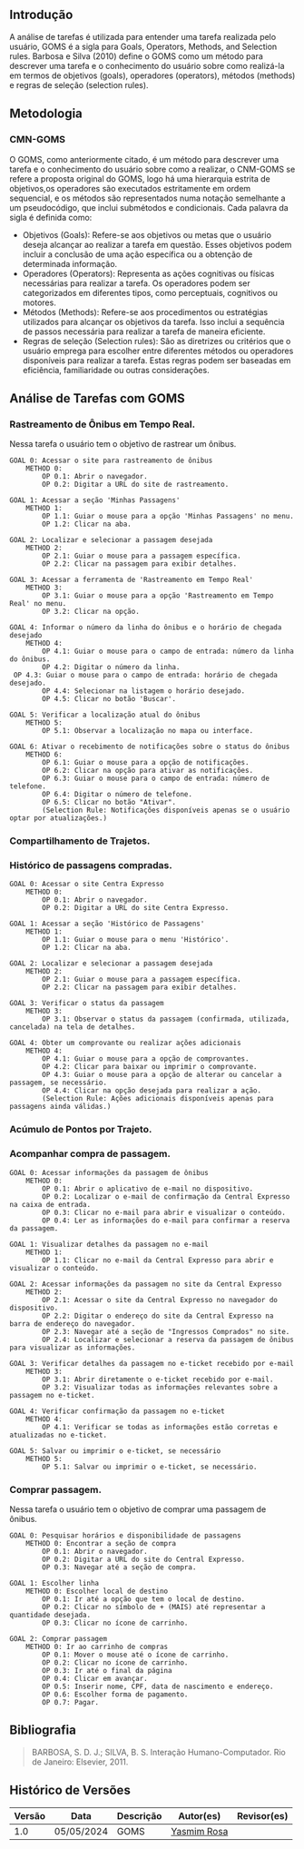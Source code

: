 ## Introdução
A análise de tarefas é utilizada para entender uma tarefa realizada pelo usuário, GOMS é a sigla para Goals, Operators, Methods, and Selection rules. Barbosa e Silva (2010) define o GOMS como um método para descrever uma tarefa e o conhecimento do usuário sobre como realizá-la em termos de objetivos (goals), operadores (operators), métodos (methods) e regras de seleção (selection rules).

## Metodologia
### CMN-GOMS
O GOMS, como anteriormente citado, é um método para descrever uma tarefa e o conhecimento do usuário sobre como a realizar, o CNM-GOMS se refere a proposta original do GOMS, logo há uma hierarquia estrita de objetivos,os operadores são executados estritamente em ordem sequencial, e os métodos são representados numa notação semelhante a um pseudocódigo, que inclui submétodos e condicionais. 
Cada palavra da sigla é definida como:
<ul>
<li>Objetivos (Goals):  Refere-se aos objetivos ou metas que o usuário deseja alcançar ao realizar a tarefa em questão. Esses objetivos podem incluir a conclusão de uma ação específica ou a obtenção de determinada informação.</li>
<li>Operadores (Operators):  Representa as ações cognitivas ou físicas necessárias para realizar a tarefa. Os operadores podem ser categorizados em diferentes tipos, como perceptuais, cognitivos ou motores. </li>
<li>Métodos (Methods): Refere-se aos procedimentos ou estratégias utilizados para alcançar os objetivos da tarefa. Isso inclui a sequência de passos necessária para realizar a tarefa de maneira eficiente.</li>
<li> Regras de seleção (Selection rules): São as diretrizes ou critérios que o usuário emprega para escolher entre diferentes métodos ou operadores disponíveis para realizar a tarefa. Estas regras podem ser baseadas em eficiência, familiaridade ou outras considerações. </li>
</ul>


## Análise de Tarefas com GOMS

### Rastreamento de Ônibus em Tempo Real.
Nessa tarefa o usuário tem o objetivo de rastrear um ônibus.

```
GOAL 0: Acessar o site para rastreamento de ônibus
    METHOD 0:
        OP 0.1: Abrir o navegador.
        OP 0.2: Digitar a URL do site de rastreamento.

GOAL 1: Acessar a seção 'Minhas Passagens'
    METHOD 1:
        OP 1.1: Guiar o mouse para a opção 'Minhas Passagens' no menu.
        OP 1.2: Clicar na aba.

GOAL 2: Localizar e selecionar a passagem desejada
    METHOD 2:
        OP 2.1: Guiar o mouse para a passagem específica.
        OP 2.2: Clicar na passagem para exibir detalhes.

GOAL 3: Acessar a ferramenta de 'Rastreamento em Tempo Real'
    METHOD 3:
        OP 3.1: Guiar o mouse para a opção 'Rastreamento em Tempo Real' no menu.
        OP 3.2: Clicar na opção.

GOAL 4: Informar o número da linha do ônibus e o horário de chegada desejado
    METHOD 4:
        OP 4.1: Guiar o mouse para o campo de entrada: número da linha do ônibus.
        OP 4.2: Digitar o número da linha.
 OP 4.3: Guiar o mouse para o campo de entrada: horário de chegada desejado.
        OP 4.4: Selecionar na listagem o horário desejado.
        OP 4.5: Clicar no botão 'Buscar'.

GOAL 5: Verificar a localização atual do ônibus
    METHOD 5:
        OP 5.1: Observar a localização no mapa ou interface.

GOAL 6: Ativar o recebimento de notificações sobre o status do ônibus
    METHOD 6:
        OP 6.1: Guiar o mouse para a opção de notificações.
        OP 6.2: Clicar na opção para ativar as notificações.
        OP 6.3: Guiar o mouse para o campo de entrada: número de telefone.
        OP 6.4: Digitar o número de telefone.
        OP 6.5: Clicar no botão "Ativar".
        (Selection Rule: Notificações disponíveis apenas se o usuário optar por atualizações.)
```
### Compartilhamento de Trajetos. 
### Histórico de passagens compradas. 
```
GOAL 0: Acessar o site Centra Expresso
    METHOD 0:
        OP 0.1: Abrir o navegador.
        OP 0.2: Digitar a URL do site Centra Expresso.

GOAL 1: Acessar a seção 'Histórico de Passagens'
    METHOD 1:
        OP 1.1: Guiar o mouse para o menu 'Histórico'.
        OP 1.2: Clicar na aba.

GOAL 2: Localizar e selecionar a passagem desejada
    METHOD 2:
        OP 2.1: Guiar o mouse para a passagem específica.
        OP 2.2: Clicar na passagem para exibir detalhes.

GOAL 3: Verificar o status da passagem
    METHOD 3:
        OP 3.1: Observar o status da passagem (confirmada, utilizada, cancelada) na tela de detalhes.

GOAL 4: Obter um comprovante ou realizar ações adicionais
    METHOD 4:
        OP 4.1: Guiar o mouse para a opção de comprovantes.
        OP 4.2: Clicar para baixar ou imprimir o comprovante.
        OP 4.3: Guiar o mouse para a opção de alterar ou cancelar a passagem, se necessário.
        OP 4.4: Clicar na opção desejada para realizar a ação.
        (Selection Rule: Ações adicionais disponíveis apenas para passagens ainda válidas.)

```
### Acúmulo de Pontos por Trajeto. 
### Acompanhar compra de passagem. 
```
GOAL 0: Acessar informações da passagem de ônibus
    METHOD 0:
        OP 0.1: Abrir o aplicativo de e-mail no dispositivo.
        OP 0.2: Localizar o e-mail de confirmação da Central Expresso na caixa de entrada.
        OP 0.3: Clicar no e-mail para abrir e visualizar o conteúdo.
        OP 0.4: Ler as informações do e-mail para confirmar a reserva da passagem.
        
GOAL 1: Visualizar detalhes da passagem no e-mail
    METHOD 1:
        OP 1.1: Clicar no e-mail da Central Expresso para abrir e visualizar o conteúdo.
        
GOAL 2: Acessar informações da passagem no site da Central Expresso
    METHOD 2:
        OP 2.1: Acessar o site da Central Expresso no navegador do dispositivo.
        OP 2.2: Digitar o endereço do site da Central Expresso na barra de endereço do navegador.
        OP 2.3: Navegar até a seção de "Ingressos Comprados" no site.
        OP 2.4: Localizar e selecionar a reserva da passagem de ônibus para visualizar as informações.
        
GOAL 3: Verificar detalhes da passagem no e-ticket recebido por e-mail
    METHOD 3:
        OP 3.1: Abrir diretamente o e-ticket recebido por e-mail.
        OP 3.2: Visualizar todas as informações relevantes sobre a passagem no e-ticket.
        
GOAL 4: Verificar confirmação da passagem no e-ticket
    METHOD 4:
        OP 4.1: Verificar se todas as informações estão corretas e atualizadas no e-ticket.
        
GOAL 5: Salvar ou imprimir o e-ticket, se necessário
    METHOD 5:
        OP 5.1: Salvar ou imprimir o e-ticket, se necessário.
```
### Comprar passagem. 
Nessa tarefa o usuário tem o objetivo de comprar uma passagem de ônibus.

```
GOAL 0: Pesquisar horários e disponibilidade de passagens
    METHOD 0: Encontrar a seção de compra
        OP 0.1: Abrir o navegador.
        OP 0.2: Digitar a URL do site do Central Expresso.
        OP 0.3: Navegar até a seção de compra.

GOAL 1: Escolher linha
    METHOD 0: Escolher local de destino
        OP 0.1: Ir até a opção que tem o local de destino.
        OP 0.2: Clicar no símbolo de + (MAIS) até representar a quantidade desejada.
        OP 0.3: Clicar no ícone de carrinho.

GOAL 2: Comprar passagem
    METHOD 0: Ir ao carrinho de compras
        OP 0.1: Mover o mouse até o ícone de carrinho.
        OP 0.2: Clicar no ícone de carrinho.
        OP 0.3: Ir até o final da página
        OP 0.4: Clicar em avançar.
        OP 0.5: Inserir nome, CPF, data de nascimento e endereço.
        OP 0.6: Escolher forma de pagamento.
        OP 0.7: Pagar.
```

## Bibliografia
> BARBOSA, S. D. J.; SILVA, B. S. Interação Humano-Computador. Rio de Janeiro: Elsevier, 2011. <br>

## Histórico de Versões

| Versão |    Data    | Descrição                                 | Autor(es)                                       | Revisor(es)                                    |
| ------ | :--------: | ----------------------------------------- | ----------------------------------------------- | ---------------------------------------------- |
| 1.0    | 05/05/2024 | GOMS | [Yasmim Rosa](https://github.com/yaskisoba) <br>  |     |
